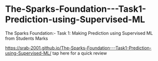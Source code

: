 # The-Sparks-Foundation---Task1-Prediction-using-Supervised-ML
The Sparks Foundation:- Task 1: Making Prediction using Supervised ML from Students Marks

https://srab-2001.github.io/The-Sparks-Foundation---Task1-Prediction-using-Supervised-ML/ tap here for a quick review
